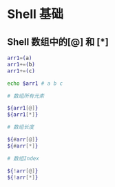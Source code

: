 # Shell 基础

## Shell 数组中的[@] 和 [*]

```bash
arr1=(a)
arr1+=(b)
arr1+=(c)

echo $arr1 # a b c

# 数组所有元素

${arr1[@]}
${arr1[*]}

# 数组长度

${#arr[@]}
${#arr[*]}

# 数组Index

${!arr[@]}
${!arr[*]}
```
